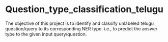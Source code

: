 # Question_type_classification_telugu
The objective of this project is to identify and classify unlabeled telugu question/query to its corresponding NER type. i.e., to predict the answer type to the given input query/question.

